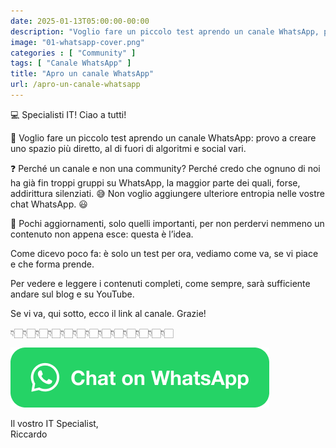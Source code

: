 ```yaml
---
date: 2025-01-13T05:00:00-00:00
description: "Voglio fare un piccolo test aprendo un canale WhatsApp, per creare uno spazio più diretto, al di fuori di algoritmi e social vari."
image: "01-whatsapp-cover.png"
categories : [ "Community" ]
tags: [ "Canale WhatsApp" ]
title: "Apro un canale WhatsApp"
url: /apro-un-canale-whatsapp
---
```

💻 Specialisti IT! Ciao a tutti!

💬 Voglio fare un piccolo test aprendo un canale WhatsApp: provo a creare uno spazio più diretto, al di fuori di algoritmi e social vari.

❓ Perché un canale e non una community? Perché credo che ognuno di noi ha già fin troppi gruppi su WhatsApp, la maggior parte dei quali, forse, addirittura silenziati. 😅
Non voglio aggiungere ulteriore entropia nelle vostre chat WhatsApp. 😃

📰 Pochi aggiornamenti, solo quelli importanti, per non perdervi nemmeno un contenuto non appena esce: questa è l’idea. 

Come dicevo poco fa: è solo un test per ora, vediamo come va, se vi piace e che forma prende. 

Per vedere e leggere i contenuti completi, come sempre, sarà sufficiente andare sul blog e su YouTube.

Se vi va, qui sotto, ecco il link al canale.
Grazie!

👇🏻👇🏻👇🏻👇🏻👇🏻👇🏻👇🏻👇🏻👇🏻👇🏻👇🏻👇🏻👇🏻

[![](WhatsAppButtonGreenLarge.png)](https://whatsapp.com/channel/0029Vb3983JKWEKk3zWnEG1L)

Il vostro IT Specialist,  
Riccardo